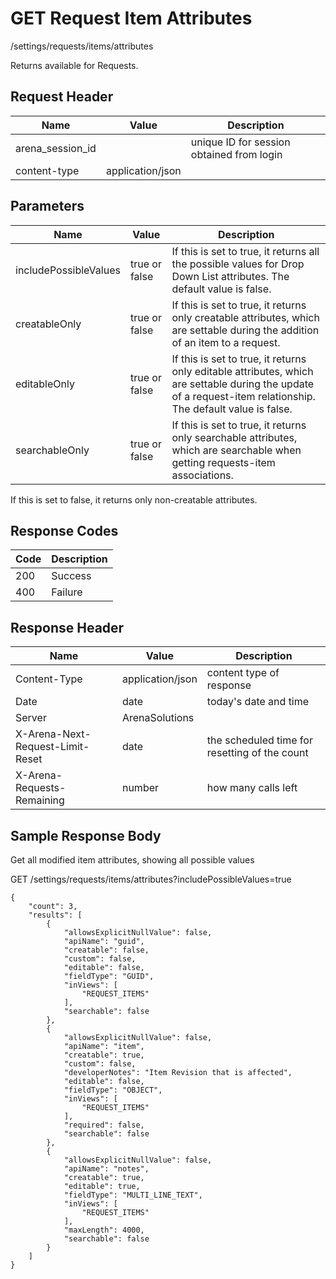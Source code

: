 # GET Request Item Attributes


/settings/requests/items/attributes

Returns    available for Requests. 

## Request Header

| Name | Value | Description |
|  --- |  --- |  --- | 
| arena_session_id |   | unique ID for session obtained from login |
| content\-type | application/json |   |

## Parameters

| Name | Value | Description |
|  --- |  --- |  --- | 
| includePossibleValues | true or false | If this is set to true, it returns all the possible values for Drop Down List attributes. The default value is false. |
| creatableOnly | true or false | If this is set to true, it returns only creatable attributes, which are settable during the addition of an item to a request. |
| editableOnly | true or false | If this is set to true, it returns only editable attributes, which are settable during the update of a request\-item relationship. The default value is false. |
| searchableOnly | true or false | If this is set to true, it returns only searchable attributes, which are searchable when getting requests\-item associations. |

If this is set to false, it returns only non\-creatable attributes.

## Response Codes

| Code | Description |
|  --- |  --- | 
| 200 | Success |
| 400 | Failure |

## Response Header

| Name | Value | Description |
|  --- |  --- |  --- | 
| Content\-Type | application/json | content type of response |
| Date | date | today's date and time |
| Server | ArenaSolutions |   |
| X\-Arena\-Next\-Request\-Limit\-Reset  | date | the scheduled time for resetting of the count |
| X\-Arena\-Requests\-Remaining  | number | how many calls left |

## Sample Response Body
Get all modified item attributes, showing all possible values



GET /settings/requests/items/attributes?includePossibleValues=true

```
{
    "count": 3,
    "results": [
        {
            "allowsExplicitNullValue": false,
            "apiName": "guid",
            "creatable": false,
            "custom": false,
            "editable": false,
            "fieldType": "GUID",
            "inViews": [
                "REQUEST_ITEMS"
            ],
            "searchable": false
        },
        {
            "allowsExplicitNullValue": false,
            "apiName": "item",
            "creatable": true,
            "custom": false,
            "developerNotes": "Item Revision that is affected",
            "editable": false,
            "fieldType": "OBJECT",
            "inViews": [
                "REQUEST_ITEMS"
            ],
            "required": false,
            "searchable": false
        },
        {
            "allowsExplicitNullValue": false,
            "apiName": "notes",
            "creatable": true,
            "editable": true,
            "fieldType": "MULTI_LINE_TEXT",
            "inViews": [
                "REQUEST_ITEMS"
            ],
            "maxLength": 4000,
            "searchable": false
        }
    ]
}
```

